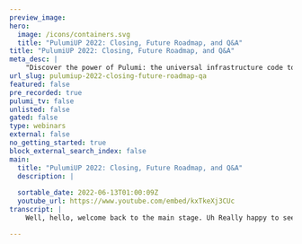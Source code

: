 ```yaml
---
preview_image:
hero:
  image: /icons/containers.svg
  title: "PulumiUP 2022: Closing, Future Roadmap, and Q&A"
title: "PulumiUP 2022: Closing, Future Roadmap, and Q&A"
meta_desc: |
    "Discover the power of Pulumi: the universal infrastructure code tool supporting Java, YAML, TypeScript, Python, and more. Unlock limitless cloud a...
url_slug: pulumiup-2022-closing-future-roadmap-qa
featured: false
pre_recorded: true
pulumi_tv: false
unlisted: false
gated: false
type: webinars
external: false
no_getting_started: true
block_external_search_index: false
main:
  title: "PulumiUP 2022: Closing, Future Roadmap, and Q&A"
  description: |
    
  sortable_date: 2022-06-13T01:00:09Z
  youtube_url: https://www.youtube.com/embed/kxTkeXj3CUc
transcript: |
    Well, hello, welcome back to the main stage. Uh Really happy to see you here. I wanna thank all of our amazing speakers and panelists today for great conversation around infrastructures code and cloud engineering. I definitely learned a lot. I hope you did as well and just wanted to quickly recap what we announced this morning. You know, Pulumi as the industry's first universal infrastructures code tool. Um We're really happy to bring Java on board and really support the entire Java ecosystem as part of you know, infrastructures code and building modern cloud applications, really excited about YAML as well. You know, I think having that simple interface infrastructures code with a clear path to scaling up as your needs get more complex over time is just a really powerful combination with all Pulumi existing great support for languages like typescript and Python and Go and Csar. Also a ton of great packages over 1000 new universal packages available in all languages across some of our new partners like Oracle cloud J Frog Garden, factory data bricks, also Pulumi Crosswalk now available in all languages on a par top feature requests. Uh you know, since we launched that, you know, a year and a half to two years ago and then also the ability to bring all of a WO CD K on top of Pulumi and to support it in a fully native way is just really a lot of uh richness and, and capabilities in the package ecosystem now so that you can move beyond building blocks to focusing on business value and entire architectures. Of course, all of this is made possible by cross code which gives us universal translation, the ability to share packages across languages and more to us. Universal is important. Universal is what really brings the cloud to all of us and enables organizations to shift faster with confidence, you know, supporting every cloud that's part of universal. Um whether that's public, private or hybrid, supporting every language, all of the major cloud languages are now supported by Pulumi including Yemen. Remember the LNML stands for language, every cloud builder from developers to infrastructure experts, to operators, to security engineers and everybody in between really excited that Pulumi has a universal appeal and ability to connect with practitioners of all backgrounds. Every architecture, you know, this is not just a serverless tool, it's not just a tool for containers, you know, really Pulumi universally supports all cloud architecture and that's, that's a real key as well because you know, most of our customers, especially if you're in a hybrid world, you're doing a little bit of this and a little bit of that. You're using servers for event driven architectures and containers for state, full workloads and manage services to offload heavily lift into the cloud. We want to support that entire spectrum and Pulumi supports that uh with its approach as well. And then finally, every cloud resource, you know, we know that you're probably coming from an existing solution, maybe manual provisioning, maybe scripting, maybe terraform, maybe cloud formation, but no matter where you're coming from, we've got a way to bring you on board to universal infrastructures code. Easily seen, incredible open source momentum, you know, over 2400 contributors. That's, that's a ton of folks contributing obviously way more users of the platform. But seeing the community contributing to the health and growth of the ecosystem is, is amazing. And you know, I wanna shout out to the community members who helped bring Java up. It actually started as a uh open source project and the same way that dot net did and we've got folks that are actively bringing up reps, you know, thanks to cross code being open source, you know, so this vibrancy is just kind of building on itself and it's, it's wonderful to see as part of that. I'm really happy today to announce the preliminaries program. The preliminary program is designed to recognize those folks in the community who are experts and leaders and who are really helping to build this vibrant, welcoming, inclusive community where we're all helping each other in whatever it is we're trying to do in the club. And the preliminary program is meant to recognize those already doing amazing work. And, you know, we've got a ton of, of uh great folks who are helping each other on a daily basis, you know, in our community Slack in github on social. And so I'm really excited today to announce the preliminaries and our founding team of preliminaries uh is, is here. So uh Paul Hicks, Kal Ali Joshua Stitt Simon Olson Reel, Scarlett, Ringo, Desmet, Kat Morgan. And, and all of these folks have great Twitter accounts. I I encourage you to follow, but you'll probably encounter them in the ploy community as well, whether you're in Community Slack or in github. And I just want to thank every one of these folks for all of the work they've done to create such an amazing ploy community, looking forward to working together in the months to come. So with that, um hope you have enjoyed the practitioner track the cloud leadership, track the main stage and, and the panels, all of it's on video. So if you didn't catch it live in real time, uh we'll be publishing links to that. So check it out afterwards. We've also got some activities tomorrow that you should uh check out as well. So we've got a workshop to, to go through some of the new features we, we ship today. So if you want some real hands on instructor led uh time. It's the best way to get up and running and really familiarize yourself um with what we've got to offer with Java. We've got our first ever community summit. This is the first of many, I'm really excited. Mandy Stratton is gonna lead this uh uh effort and, you know, take it, take inspiration from some of the other devops community um events that we've all got experience with, with open spaces, do a bit of a live stream, come hang out. It's a great way to interact with the community. Some of the Pulumi preliminaries will be there. A bunch of employees at Pulumi will be there as well. Hoping, hoping to see you there and then keep an eye out for some partner workshops that we'll be doing later in May and in June. So with just a wrap things up, I'd love to talk a little bit about what's next, you know, launching Universal Infrastructures Code was really a major moment for us and it's great to have Java and El and the Pulumi service provider and some of these higher level packages, but you know what's next. So I really think there are three key things that's top of mind for us. One universal infrastructures code, we really believe that's the best infrastructures code. And so we're gonna continue innovating there and making sure that Pulumi is the best infrastructures code platform in the industry. You can bet on it, you can use it for any scenario that you're looking to go into the cloud and you need infrastructure as code. Um And that's obviously open source community led community driven and that's primary focus. Number one for us, next is helping large teams adopt cloud engineering that scale, you know, going from just running infrastructures code to having a complete end to end solution that helps infrastructure teams partner with their developers and get security engineers comfortable and and helping to contribute there as well to us that's cloud engineering and that's really especially at enter enterprise scale, it goes beyond infrastructures code. We talked about some of those core capabilities as part of the platform, you know, policy is code, identity integration, you know, we have a lot more in store there. So keep an eye out for that. And then so that's sort of going deeper with larger organizations and the final area. The third area of focus really is just making it a whole lot easier to program the cloud for every cloud builder, not folks who, you know, of course, folks who are deep in infrastructure and understand cloud and uh you know, Pulumi is already, you know, great for those folks. We really want to make the cloud more accessible to more and more people. And you know, going from building blocks to architectures is one great example of that in action, but clearly we're not done. We're just getting started on this journey. And you know, we have a lot of ideas, a lot of projects in store for you, keep an eye out there. You know, everything we do obviously will be open source and community led. So we love to hear your thoughts but um a lot of exciting things in store there as well and add all this up. And I think infrastructure is code cloud engineering. You know, we're just getting started but tons of momentum, tons of excitement and just so happy to have you part of the community. Thank you for showing up today. Hope you enjoyed. Hope you learned some things and um remember, check out everything we shipped today. It's all open source and up online today. Thank you.

---
```

